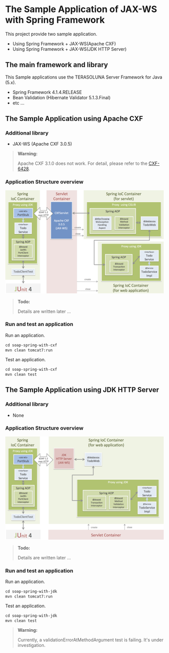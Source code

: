 # The Sample Application of JAX-WS with Spring Framework

This project provide two sample application.

* Using Spring Framework + JAX-WS(Apache CXF)
* Using Spring Framework + JAX-WS(JDK HTTP Server)

## The main framework and library

This Sample applications use the TERASOLUNA Server Framework for Java (5.x).

* Spring Framework 4.1.4.RELEASE
* Bean Validation (Hibernate Validator 5.1.3.Final)
* etc ...

## The Sample Application using Apache CXF

### Additional library

* JAX-WS (Apache CXF 3.0.5)

> **Warning:**
>
> Apache CXF 3.1.0 does not work. For detail, please refer to the [CXF-6428](https://issues.apache.org/jira/browse/CXF-6428).

### Application Structure overview

![alt text](./images/cxf-overview.png "Application Structure overview using Apace CXF")


> **Todo:**
> 
> Details are written later ...


### Run and test an application

Run an application.

```console
cd soap-spring-with-cxf
mvn clean tomcat7:run
```

Test an application.

```console
cd soap-spring-with-cxf
mvn clean test
```


## The Sample Application using JDK HTTP Server

### Additional library

* None

### Application Structure overview

![alt text](./images/jdk-overview.png "Application Structure overview using JDK HTTP Server")


> **Todo:**
> 
> Details are written later ...


### Run and test an application

Run an application.

```console
cd soap-spring-with-jdk
mvn clean tomcat7:run
```

Test an application.

```console
cd soap-spring-with-jdk
mvn clean test
```

> **Warning:**
> 
> Currently, a validationErrorAtMethodArgument test is failing.
> It's under investigation.
